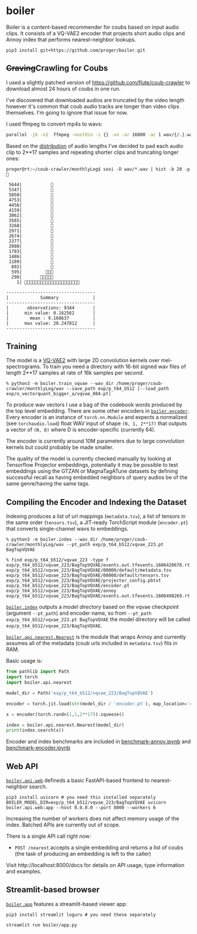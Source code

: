 # boiler

Boiler is a content-based recommender for coubs based on input audio clips. It consists of a VQ-VAE2 encoder that projects short audio clips and Annoy index
that performs nearest-neighbor lookups.

```console
pip3 install git+https://github.com/proger/boiler.git
```

## ~~Craving~~Crawling for Coubs

I used a slightly patched version of https://github.com/flute/coub-crawler to download almost 24 hours of coubs in one run.

I've discovered that downloaded audios are truncated by the video length
however it's common that coub audio tracks are longer than video clips themselves.
I'm going to ignore that issue for now.

I used ffmpeg to convert mp4s to wavs:

```bash
parallel -j6 -n1  ffmpeg -nostdin -i {} -vn -ar 16000 -ac 1 wav/{/.}.wav ::: video/*.mp4
```

Based on the [distribution](https://github.com/glamp/bashplotlib) of audio lengths I've decided to pad each audio clip to 2**17 samples and repeating
shorter clips and truncating longer ones:

```console
proger@rt:~/coub-crawler/monthlyLog$ soxi -D wav/*.wav | hist -b 20 -p 🍄

 5644|           🍄
 5347|           🍄
 5050|           🍄
 4753|           🍄
 4456|           🍄
 4159|           🍄
 3862|           🍄
 3565|           🍄
 3268|           🍄
 2971|           🍄
 2674|           🍄
 2377|           🍄
 2080|           🍄
 1783|           🍄
 1486|           🍄
 1189|           🍄
  892|           🍄
  595|         🍄🍄🍄
  298|       🍄🍄🍄🍄🍄
    1| 🍄🍄🍄🍄🍄🍄🍄🍄🍄🍄🍄🍄🍄🍄🍄🍄🍄🍄🍄🍄🍄

----------------------------------
|            Summary             |
----------------------------------
|       observations: 9344       |
|      min value: 0.162562       |
|        mean : 9.168637         |
|      max value: 20.247812      |
----------------------------------
```

## Training

The model is a [VQ-VAE2](https://github.com/rosinality/vq-vae-2-pytorch) with large 2D convolution kernels over mel-spectrograms.
To train you need a directory with 16-bit signed wav files of length 2**17 samples at rate of 16k samples per second.

```console
% python3 -m boiler.train_vqvae --wav_dir /home/proger/coub-crawler/monthlyLog/wav --save_path exp/p_t64_b512 [--load_path exp/o_vectorquant_bigger_a/vqvae_084.pt]
```

To produce wav vectors I use a bag of the codebook words produced by the top level embedding.
There are some other encoders in [`boiler.encoder`](boiler/encoder.py). Every encoder is an instance of `torch.nn.Module` and expects
a normalized (see `torchaudio.load`) float WAV input of shape `(N, 1, 2**17)` that outputs a vector of `(N, D)` where D is encoder-specific (currently 64).

The encoder is currently around 10M parameters due to large convolution kernels but could probably be made smaller.

The quality of the model is currently checked manually by looking at Tensorflow Projector embeddings, potentially it may be possible to test embeddings
using the GTZAN or MagnaTagATune datasets by defining successful recall as having embedded neighbors of query audios be of the same genre/having the same tags.

## Compiling the Encoder and Indexing the Dataset

Indexing produces a list of url mappings (`metadata.tsv`), a list of tensors in the same order (`tensors.tsv`), a JIT-ready TorchScript module (`encoder.pt`) that
converts single-channel wavs to embeddings.

```console
% python3 -m boiler.index --wav_dir /home/proger/coub-crawler/monthlyLog/wav --pt_path exp/p_t64_b512/vqvae_223.pt BagTopVQVAE

% find exp/p_t64_b512/vqvae_223 -type f
exp/p_t64_b512/vqvae_223/BagTopVQVAE/events.out.tfevents.1606420670.rt.1393854.0
exp/p_t64_b512/vqvae_223/BagTopVQVAE/00000/default/metadata.tsv
exp/p_t64_b512/vqvae_223/BagTopVQVAE/00000/default/tensors.tsv
exp/p_t64_b512/vqvae_223/BagTopVQVAE/projector_config.pbtxt
exp/p_t64_b512/vqvae_223/BagTopVQVAE/encoder.pt
exp/p_t64_b512/vqvae_223/BagTopVQVAE/annoy
exp/p_t64_b512/vqvae_223/BagTopVQVAE/events.out.tfevents.1606498269.rt.2782441.0
```

[`boiler.index`](boiler/index.py) outputs a *model directory* based on the vqvae checkpoint (argument `--pt_path`) and encoder name, so from `--pt_path exp/p_t64_b512/vqvae_223.pt BagTopVQVAE` the model directory will be called `exp/p_t64_b512/vqvae_223/BagTopVQVAE`.

[`boiler.api.nearest.Nearest`](boiler/api/nearest.py) is the module that wraps Annoy and currently assumes all of the metadata (coub urls included in `metadata.tsv`) fits in RAM.

Basic usage is:

```python
from pathlib import Path
import torch
import boiler.api.nearest

model_dir = Path('exp/p_t64_b512/vqvae_223/BagTopVQVAE')

encoder = torch.jit.load(str(model_dir / 'encoder.pt'), map_location='cpu')

x = encoder(torch.randn(1,1,2**17)).squeeze()

index = boiler.api.nearest.Nearest(model_dir)
print(index.search(x))
```

Encoder and index benchmarks are included in [benchmark-annoy.ipynb](benchmark-annoy.ipynb) and [benchmark-encoder.ipynb](benchmark-encoder.ipynb)

## Web API

[`boiler.api.web`](boiler/api/web.py) defineds a basic FastAPI-based frontend to nearest-neighbor search.

```console
pip3 install uvicorn # you need this installed separately
BOILER_MODEL_DIR=exp/p_t64_b512/vqvae_223/BagTopVQVAE uvicorn boiler.api.web:app --host 0.0.0.0 --port 8000 --workers 6
```

Increasing the number of workers does not affect memory usage of the index. Batched APIs are currently out of scope.

There is a single API call right now:
- `POST /nearest` accepts a single embedding and returns a list of coubs (the task of producing an embedding is left to the caller)

Visit http://localhost:8000/docs for details on API usage, type information and examples.

## Streamlit-based browser

[`boiler.app`](boiler/app.py) features a streamlit-based viewer app:

```console
pip3 install streamlit loguru # you need these separately

streamlit run boiler/app.py
```
